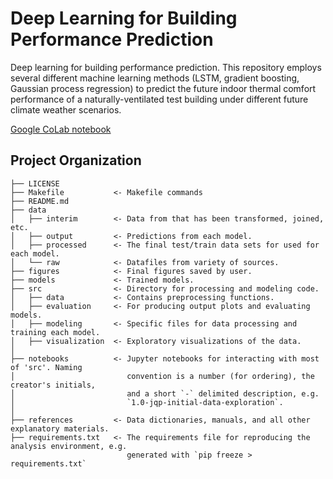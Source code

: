 # Deep Learning for Building Performance Prediction
Deep learning for building performance prediction. This repository employs several different machine learning methods (LSTM, gradient boosting, Gaussian process regression) to predict the future indoor thermal comfort performance of a naturally-ventilated test building under different future climate weather scenarios.

[Google CoLab notebook](https://colab.research.google.com/drive/1fEqECoHNKjTxuT4LC6wgYS1oVaH63IeE)


Project Organization
------------

    ├── LICENSE
    ├── Makefile           <- Makefile commands
    ├── README.md          
    ├── data
    │   ├── interim        <- Data from that has been transformed, joined, etc.
    │   ├── output         <- Predictions from each model. 
    │   ├── processed      <- The final test/train data sets for used for each model.
    │   └── raw            <- Datafiles from variety of sources.  
    ├── figures            <- Final figures saved by user.
    ├── models             <- Trained models.  
    ├── src                <- Directory for processing and modeling code.
    │   ├── data           <- Contains preprocessing functions.
    │   ├── evaluation     <- For producing output plots and evaluating models.
    │   ├── modeling       <- Specific files for data processing and training each model.
    │   ├── visualization  <- Exploratory visualizations of the data.
    │   
    ├── notebooks          <- Jupyter notebooks for interacting with most of 'src'. Naming 
    │                         convention is a number (for ordering), the creator's initials, 
    │                         and a short `-` delimited description, e.g.
    │                         `1.0-jqp-initial-data-exploration`.
    │
    ├── references         <- Data dictionaries, manuals, and all other explanatory materials.
    ├── requirements.txt   <- The requirements file for reproducing the analysis environment, e.g.
                              generated with `pip freeze > requirements.txt`
                              
                       
